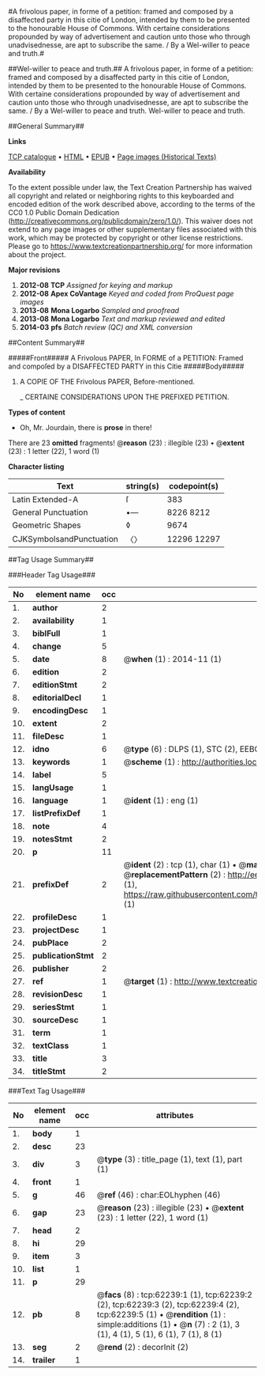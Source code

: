 #A frivolous paper, in forme of a petition: framed and composed by a disaffected party in this citie of London, intended by them to be presented to the honourable House of Commons. With certaine considerations propounded by way of advertisement and caution unto those who through unadvisednesse, are apt to subscribe the same. / By a Wel-willer to peace and truth.#

##Wel-willer to peace and truth.##
A frivolous paper, in forme of a petition: framed and composed by a disaffected party in this citie of London, intended by them to be presented to the honourable House of Commons. With certaine considerations propounded by way of advertisement and caution unto those who through unadvisednesse, are apt to subscribe the same. / By a Wel-willer to peace and truth.
Wel-willer to peace and truth.

##General Summary##

**Links**

[TCP catalogue](http://www.ota.ox.ac.uk/tcp/)  • 
[HTML](http://tei.it.ox.ac.uk/tcp/Texts-HTML/free/A40/A40502.html)  • 
[EPUB](http://tei.it.ox.ac.uk/tcp/Texts-EPUB/free/A40/A40502.epub) • 
[Page images (Historical Texts)](https://historicaltexts.jisc.ac.uk/eebo-12483695e)

**Availability**

To the extent possible under law, the Text Creation Partnership has waived all copyright and related or neighboring rights to this keyboarded and encoded edition of the work described above, according to the terms of the CC0 1.0 Public Domain Dedication (http://creativecommons.org/publicdomain/zero/1.0/). This waiver does not extend to any page images or other supplementary files associated with this work, which may be protected by copyright or other license restrictions. Please go to https://www.textcreationpartnership.org/ for more information about the project.

**Major revisions**

1. __2012-08__ __TCP__ *Assigned for keying and markup*
1. __2012-08__ __Apex CoVantage__ *Keyed and coded from ProQuest page images*
1. __2013-08__ __Mona Logarbo__ *Sampled and proofread*
1. __2013-08__ __Mona Logarbo__ *Text and markup reviewed and edited*
1. __2014-03__ __pfs__ *Batch review (QC) and XML conversion*

##Content Summary##

#####Front#####
A Frivolous PAPER, In FORME of a PETITION: Framed and compoſed by a DISAFFECTED PARTY in this Citie 
#####Body#####

1. A COPIE OF THE Frivolous PAPER, Before-mentioned.

    _ CERTAINE CONSIDERATIONS UPON THE PREFIXED PETITION.

**Types of content**

  * Oh, Mr. Jourdain, there is **prose** in there!

There are 23 **omitted** fragments! 
 @__reason__ (23) : illegible (23)  •  @__extent__ (23) : 1 letter (22), 1 word (1)

**Character listing**


|Text|string(s)|codepoint(s)|
|---|---|---|
|Latin Extended-A|ſ|383|
|General Punctuation|•—|8226 8212|
|Geometric Shapes|◊|9674|
|CJKSymbolsandPunctuation|〈〉|12296 12297|

##Tag Usage Summary##

###Header Tag Usage###

|No|element name|occ|attributes|
|---|---|---|---|
|1.|__author__|2||
|2.|__availability__|1||
|3.|__biblFull__|1||
|4.|__change__|5||
|5.|__date__|8| @__when__ (1) : 2014-11 (1)|
|6.|__edition__|2||
|7.|__editionStmt__|2||
|8.|__editorialDecl__|1||
|9.|__encodingDesc__|1||
|10.|__extent__|2||
|11.|__fileDesc__|1||
|12.|__idno__|6| @__type__ (6) : DLPS (1), STC (2), EEBO-CITATION (1), OCLC (1), VID (1)|
|13.|__keywords__|1| @__scheme__ (1) : http://authorities.loc.gov/ (1)|
|14.|__label__|5||
|15.|__langUsage__|1||
|16.|__language__|1| @__ident__ (1) : eng (1)|
|17.|__listPrefixDef__|1||
|18.|__note__|4||
|19.|__notesStmt__|2||
|20.|__p__|11||
|21.|__prefixDef__|2| @__ident__ (2) : tcp (1), char (1)  •  @__matchPattern__ (2) : ([0-9\-]+):([0-9IVX]+) (1), (.+) (1)  •  @__replacementPattern__ (2) : http://eebo.chadwyck.com/downloadtiff?vid=$1&page=$2 (1), https://raw.githubusercontent.com/textcreationpartnership/Texts/master/tcpchars.xml#$1 (1)|
|22.|__profileDesc__|1||
|23.|__projectDesc__|1||
|24.|__pubPlace__|2||
|25.|__publicationStmt__|2||
|26.|__publisher__|2||
|27.|__ref__|1| @__target__ (1) : http://www.textcreationpartnership.org/docs/. (1)|
|28.|__revisionDesc__|1||
|29.|__seriesStmt__|1||
|30.|__sourceDesc__|1||
|31.|__term__|1||
|32.|__textClass__|1||
|33.|__title__|3||
|34.|__titleStmt__|2||


###Text Tag Usage###

|No|element name|occ|attributes|
|---|---|---|---|
|1.|__body__|1||
|2.|__desc__|23||
|3.|__div__|3| @__type__ (3) : title_page (1), text (1), part (1)|
|4.|__front__|1||
|5.|__g__|46| @__ref__ (46) : char:EOLhyphen (46)|
|6.|__gap__|23| @__reason__ (23) : illegible (23)  •  @__extent__ (23) : 1 letter (22), 1 word (1)|
|7.|__head__|2||
|8.|__hi__|29||
|9.|__item__|3||
|10.|__list__|1||
|11.|__p__|29||
|12.|__pb__|8| @__facs__ (8) : tcp:62239:1 (1), tcp:62239:2 (2), tcp:62239:3 (2), tcp:62239:4 (2), tcp:62239:5 (1)  •  @__rendition__ (1) : simple:additions (1)  •  @__n__ (7) : 2 (1), 3 (1), 4 (1), 5 (1), 6 (1), 7 (1), 8 (1)|
|13.|__seg__|2| @__rend__ (2) : decorInit (2)|
|14.|__trailer__|1||
